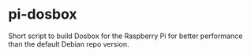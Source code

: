 # pi-dosbox
Short script to build Dosbox for the Raspberry Pi for better performance than the default Debian repo version.
